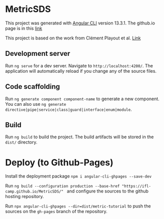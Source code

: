 # MetricSDS
This project was generated with [Angular CLI](https://github.com/angular/angular-cli) version 13.3.1. The github.io page is in this [link](https://ifl-camp.github.io/MetricSDS/)

This project is based on the work from Clément Playout et al. [Link](https://clementpla.github.io/SegmentationMetricTutorial/welcome)

## Development server

Run `ng serve` for a dev server. Navigate to `http://localhost:4200/`. The application will automatically reload if you change any of the source files.

## Code scaffolding

Run `ng generate component component-name` to generate a new component. You can also use `ng generate directive|pipe|service|class|guard|interface|enum|module`.

## Build

Run `ng build` to build the project. The build artifacts will be stored in the `dist/` directory.

# Deploy (to Github-Pages)

Install the deployment package  ```npm i angular-cli-ghpages --save-dev``` 

Run ```ng build --configuration production --base-href "https://ifl-camp.github.io/MetricSDS/" ``` and configure the sources to the github hosting repository.

Run ```npx angular-cli-ghpages --dir=dist/metric-tutorial``` to push the sources on the ```gh-pages``` branch of the repository.
